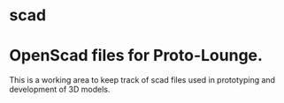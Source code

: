# scad
# OpenScad files for Proto-Lounge.
This is a working area to keep track of scad files used in prototyping and development of 3D models.

